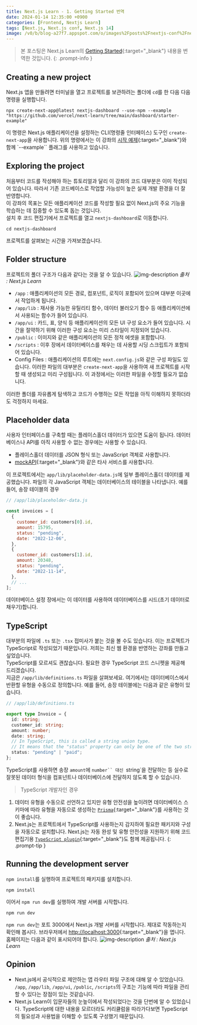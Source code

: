 ```yaml
---
title: Next.js Learn - 1. Getting Started 번역
date: 2024-01-14 12:35:00 +0900
categories: [Frontend, Nextjs Learn]
tags: [Next.js, Next.js conf, Next.js 14]
image: /v0/b/blog-a27f7.appspot.com/o/images%2Fposts%2Fnextjs-conf%2Fnextjs.png?alt=media&token=09247773-9707-4dd1-b3ca-3fe7f943497a
---
```


> 본 포스팅은 Next.js Learn의 [Getting Started](https://nextjs.org/learn/dashboard-app/getting-started){:target="\_blank"} 내용을 번역한 것입니다.
{: .prompt-info }

## Creating a new project

Next.js 앱을 만들려면 터미널을 열고 프로젝트를 보관하려는 폴더에 `cd`를 한 다음 다음 명령을 실행합니다.

```shell
npx create-next-app@latest nextjs-dashboard --use-npm --example "https://github.com/vercel/next-learn/tree/main/dashboard/starter-example"
```

이 명령은 Next.js 애플리케이션을 설정하는 CLI(명령줄 인터페이스) 도구인 `create-next-app`을 사용합니다. 위의 명령에서는 이 강좌의 [시작 예제](https://github.com/vercel/next-learn/tree/main/dashboard/starter-example){:target="\_blank"}와 함께 `--example`` 플래그를 사용하고 있습니다.

## Exploring the project

처음부터 코드를 작성해야 하는 튜토리얼과 달리 이 강좌의 코드 대부분은 이미 작성되어 있습니다. 따라서 기존 코드베이스로 작업할 가능성이 높은 실제 개발 환경을 더 잘 반영합니다. <br />
이 강좌의 목표는 모든 애플리케이션 코드를 작성할 필요 없이 Next.js의 주요 기능을 학습하는 데 집중할 수 있도록 돕는 것입니다. <br />
설치 후 코드 편집기에서 프로젝트를 열고 `nextjs-dashboard`로 이동합니다.

```shell
cd nextjs-dashboard
```

프로젝트를 살펴보는 시간을 가져보겠습니다.

## Folder structure

프로젝트의 폴더 구조가 다음과 같다는 것을 알 수 있습니다.
![img-description](/v0/b/blog-a27f7.appspot.com/o/images%2Fposts%2Fgetting-started%2Ffolder-structure.png?alt=media&token=238b6c3f-f741-487b-930b-2a95662b0d95)
_출처 : Next.js Learn_

- `/app` : 애플리케이션의 모든 경로, 컴포넌트, 로직이 포함되어 있으며 대부분 이곳에서 작업하게 됩니다.
- `/app/lib` : 재사용 가능한 유틸리티 함수, 데이터 불러오기 함수 등 애플리케이션에서 사용되는 함수가 들어 있습니다.
- `/app/ui` : 카드, 표, 양식 등 애플리케이션의 모든 UI 구성 요소가 들어 있습니다. 시간을 절약하기 위해 이러한 구성 요소는 미리 스타일이 지정되어 있습니다.
- `/public` : 이미지와 같은 애플리케이션의 모든 정적 에셋을 포함합니다.
- `/scripts` : 이후 장에서 데이터베이스를 채우는 데 사용할 시딩 스크립트가 포함되어 있습니다.
- Config Files : 애플리케이션의 루트에는 `next.config.js`와 같은 구성 파일도 있습니다. 이러한 파일의 대부분은 `create-next-app`을 사용하여 새 프로젝트를 시작할 때 생성되고 미리 구성됩니다. 이 과정에서는 이러한 파일을 수정할 필요가 없습니다.

이러한 폴더를 자유롭게 탐색하고 코드가 수행하는 모든 작업을 아직 이해하지 못하더라도 걱정하지 마세요.

## Placeholder data

사용자 인터페이스를 구축할 때는 플레이스홀더 데이터가 있으면 도움이 됩니다. 데이터베이스나 API를 아직 사용할 수 없는 경우에는 사용할 수 있습니다.

- 플레이스홀더 데이터를 JSON 형식 또는 JavaScript 객체로 사용합니다.
- [mockAPI](https://mockapi.io/){:target="\_blank"}와 같은 타사 서비스를 사용합니다.

이 프로젝트에서는 `app/lib/placeholder-data.js`에 일부 플레이스홀더 데이터를 제공했습니다. 파일의 각 JavaScript 객체는 데이터베이스의 테이블을 나타냅니다. 예를 들어, 송장 테이블의 경우

```javascript
// /app/lib/placeholder-data.js

const invoices = [
  {
    customer_id: customers[0].id,
    amount: 15795,
    status: "pending",
    date: "2022-12-06",
  },
  {
    customer_id: customers[1].id,
    amount: 20348,
    status: "pending",
    date: "2022-11-14",
  },
  // ...
];
```

데이터베이스 설정 장에서는 이 데이터를 사용하여 데이터베이스를 시드(초기 데이터로 채우기)합니다.

## TypeScript

대부분의 파일에 `.ts` 또는 `.tsx` 접미사가 붙는 것을 볼 수도 있습니다. 이는 프로젝트가 TypeScript로 작성되었기 때문입니다. 저희는 최신 웹 환경을 반영하는 강좌를 만들고 싶었습니다. <br />
TypeScript를 모르셔도 괜찮습니다. 필요한 경우 TypeScript 코드 스니펫을 제공해 드리겠습니다. <br/>
지금은 `/app/lib/definitions.ts` 파일을 살펴보세요. 여기에서는 데이터베이스에서 반환할 유형을 수동으로 정의합니다. 예를 들어, 송장 테이블에는 다음과 같은 유형이 있습니다.

```typescript
// /app/lib/definitions.ts

export type Invoice = {
  id: string;
  customer_id: string;
  amount: number;
  date: string;
  // In TypeScript, this is called a string union type.
  // It means that the "status" property can only be one of the two strings: 'pending' or 'paid'.
  status: "pending" | "paid";
};
```

TypeScript를 사용하면 송장 `amount`에 ` number`` 대신  `string`을 전달하는 등 실수로 잘못된 데이터 형식을 컴포넌트나 데이터베이스에 전달하지 않도록 할 수 있습니다.

> TypeScript 개발자인 경우

1. 데이터 유형을 수동으로 선언하고 있지만 유형 안전성을 높이려면 데이터베이스 스키마에 따라 유형을 자동으로 생성하는 [`Prisma`](https://www.prisma.io/){:target="\_blank"}를 사용하는 것이 좋습니다.
2. Next.js는 프로젝트에서 TypeScript를 사용하는지 감지하여 필요한 패키지와 구성을 자동으로 설치합니다. Next.js는 자동 완성 및 유형 안전성을 지원하기 위해 코드 편집기용 [`TypeScript plugin`](https://nextjs.org/docs/app/building-your-application/configuring/typescript#typescript-plugin){:target="\_blank"}도 함께 제공됩니다.
   {: .prompt-tip }

## Running the development server

`npm install`를 실행하여 프로젝트의 패키지를 설치합니다.

```shell
npm install
```

이어서 `npm run dev`를 실행하여 개발 서버를 시작합니다.

```shell
npm run dev
```

`npm run dev`는 포트 3000에서 Next.js 개발 서버를 시작합니다. 제대로 작동하는지 확인해 봅시다. 브라우저에서 [http://localhost:3000](http://localhost:3000){:target="\_blank"}을 엽니다. 홈페이지는 다음과 같이 표시되어야 합니다.
![img-description](/v0/b/blog-a27f7.appspot.com/o/images%2Fposts%2Fgetting-started%2Fhomepage.png?alt=media&token=d3373c19-7753-4143-8246-0e160a17daad)
_출처 : Next.js Learn_

## Opinion

- Next.js에서 공식적으로 제안하는 앱 라우터 파일 구조에 대해 알 수 있었습니다. `/app`, `/app/lib`, `/app/ui`, `/public`, `/scripts`의 구조는 기능에 따라 파일을 관리할 수 있다는 장점이 있는 것같습니다.
- Next.js Learn이 입문자들의 눈높이에서 작성되었다는 것을 단번에 알 수 있었습니다. TypeScript에 대한 내용을 모르더라도 커리큘럼을 따라가다보면 TypeScript의 필요성과 사용법을 이해할 수 있도록 구성했기 때문입니다.
